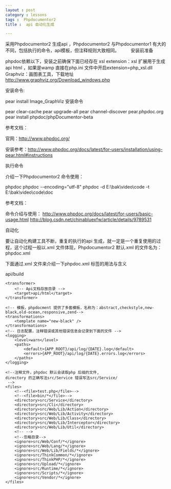 ```yaml
---
layout : post
category : lessons
tags :  Phpdocumentor2
title :  api 自动化生成

---
```



采用Phpdocumentor2 生成api ，Phpdocumentor2 与Phpdocumentor1 有大的不同，包括执行的命令，api模板，但注释规则大致相同。
　　
安装前准备

phpdoc依赖以下，安装之前确保下面已经存在
xsl extension：xsl 扩展用于生成api html ，如果是wamp 直接在php.ini 文件中开启extension=php_xsl.dll 
Graphviz：画图表工具，下载地址
http://www.graphviz.org/Download_windows.php

安装命令:

pear install Image_GraphViz
安装命令

pear clear-cache
pear upgrade-all
pear channel-discover pear.phpdoc.org
pear install phpdoc/phpDocumentor-beta       

参考文档：

官网：http://www.phpdoc.org/

安装参考：http://www.phpdoc.org/docs/latest/for-users/installation/using-pear.html#instructions

执行命令

介绍一下Phpdocumentor2 命令使用：

phpdoc
phpdoc  --encoding="utf-8"
phpdoc   -d E:\bak\video\code  -t E:\bak\video\code\doc

参考文档：

命令介绍与使用：
http://www.phpdoc.org/docs/latest/for-users/basic-usage.html
http://blog.csdn.net/chinabluexfw/article/details/9789531



自动化

要让自动化构建工具不断，重复的执行的api 生成，就一定是一个重复使用的过程，这个过程一般以.xml 文件体现，Phpdocumentor2 默认.xml 的文件名为：phpdoc.xml

下面通过.xml 文件来介绍一下phpdoc.xml 标签的用法与含义
<?xml version="1.0" encoding="UTF-8"?>
<!-- 自动化api  支持phpdoc2版本-->
<phpdoc>
    <title>WMS仓库管理系统</title>
    <parser>
        <!-- phpdoc 缓存目录(源码缓存) -->
        <target>api/build</target>
        <!--<default-package-name>默认包名</default-package-name>-->
    </parser>
    
    <transformer>
        <!-- Api文档存放目录 -->
        <target>api/html</target>
    </transformer>
    
    <!-- 模板，phpdocment 提供了多套模板，名称为：abstract,checkstyle,new-black,old-ocean,responsive,zend--> 
    <transformations>
        <template name="new-black" />
    </transformations>
    <!-- 日志配置，注释错误或其他错误信息会记录到下面的文件 -->
    <logging>
        <level>warn</level>
        <paths>
            <default>{APP_ROOT}/api/log/{DATE}.log</default>
            <errors>{APP_ROOT}/api/log/{DATE}.errors.log</errors>
        </paths>
    </logging>
    
    <!--注释文件，phpdoc 默认会读取php 后缀的文件,
    directory 的正确写法src/Service 错误写法src/Service/
     -->
    <files>
        <!--<file>test.php</file>-->
        <!--<file>bin/*</file>-->
		<directory>src/Service</directory>
		<directory>src/Cli</directory>
		<directory>src/Web/Lib/Action</directory>
		<directory>src/Web/Lib/Activity</directory>
		<directory>src/Web/Lib/Class</directory>
		<directory>src/Web/Lib/Interceptor</directory>
		<directory>src/Web/Lib/Util</directory>
		<!-- -->
		<!--忽略目录-->
		<ignore>src/Web/Conf/*</ignore>
		<ignore>src/Web/Lang/*</ignore>
		<ignore>src/Web/Lib/Fields/*</ignore>
		<ignore>src/ThinkCommon/*</ignore>
        <ignore>src/ThinkPHP/*</ignore>
        <ignore>src/Upload/*</ignore>
        <ignore>src/Runtime/*</ignore>
        <ignore>src/Scripts/*</ignore>
        <ignore>src/Vendor/*</ignore>
    </files>
    
</phpdoc>